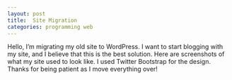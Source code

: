 ```yaml
---
layout: post
title:  Site Migration
categories: programming web
---
```


Hello, I’m migrating my old site to WordPress. I want to start blogging with my site, and I believe that this is the best solution. Here are screenshots of what my site used to look like. I used Twitter Bootstrap for the design. Thanks for being patient as I move everything over!
